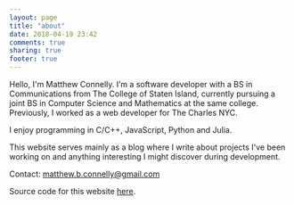 ```yaml
---
layout: page
title: "about"
date: 2018-04-19 23:42
comments: true
sharing: true
footer: true
---
```


Hello, I'm Matthew Connelly. I’m a software developer with a BS in Communications from The College of Staten Island, currently pursuing a joint BS in Computer Science and Mathematics at the same college. Previously, I worked as a web developer for The Charles NYC.

I enjoy programming in C/C++, JavaScript, Python and Julia.

This website serves mainly as a blog where I write about projects I've been working on and anything interesting I might discover during development.

Contact: <a href="mailto:matthew.b.connelly@gmail.com">matthew.b.connelly@gmail.com</a>

Source code for this website [here](https://github.com/mattConn/mattconn.github.io/tree/source).
